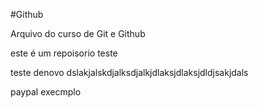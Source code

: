  #Github

Arquivo do curso de Git e Github

este é um repoisorio teste

teste  denovo
dslakjalskdjalksdjalkjdlaksjdlaksjdldjsakjdals

paypal execmplo
